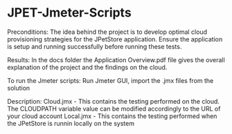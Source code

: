 # JPET-Jmeter-Scripts
Preconditions:
The idea behind the project is to develop optimal cloud provisioning strategies for the JPetStore application. Ensure the application is
setup and running successfully before running these tests. 

Results: 
In the docs folder the Application Overview.pdf file gives the overall explanation of the project and the findings on the cloud.

To run the Jmeter scripts:
Run Jmeter GUI, import the .jmx files from the solution

Description:
Cloud.jmx - This contains the testing performed on the cloud. The CLOUDPATH variable value can be modified accordingly to the URL of your cloud account
Local.jmx - This contains the testing performed when the JPetStore is runnin locally on the system
